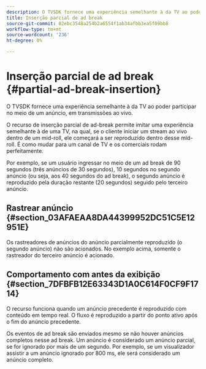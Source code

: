 ```yaml
---
description: O TVSDK fornece uma experiência semelhante à da TV ao poder participar no meio de um anúncio, em transmissões ao vivo.
title: Inserção parcial de ad break
source-git-commit: 02ebc3548a254b2a6554f1ab34afbb3ea5f09bb8
workflow-type: tm+mt
source-wordcount: '236'
ht-degree: 0%

---
```


# Inserção parcial de ad break {#partial-ad-break-insertion}

O TVSDK fornece uma experiência semelhante à da TV ao poder participar no meio de um anúncio, em transmissões ao vivo.

O recurso de inserção parcial de ad-break permite imitar uma experiência semelhante à de uma TV, na qual, se o cliente iniciar um stream ao vivo dentro de um mid-roll, ele começará a ser reproduzido dentro desse mid-roll. É como mudar para um canal de TV e os comerciais rodam perfeitamente.

Por exemplo, se um usuário ingressar no meio de um ad break de 90 segundos (três anúncios de 30 segundos), 10 segundos no segundo anúncio (ou seja, aos 40 segundos do ad break), o segundo anúncio é reproduzido pela duração restante (20 segundos) seguido pelo terceiro anúncio.

## Rastrear anúncio {#section_03AFAEAA8DA44399952DC51C5E12951E}

Os rastreadores de anúncios do anúncio parcialmente reproduzido (o segundo anúncio) não são acionados. No exemplo acima, somente o rastreador do terceiro anúncio é acionado.

## Comportamento com antes da exibição {#section_7DFBFB12E63343D1A0C614F0CF9F1714}

O recurso funciona quando um anúncio precedente é reproduzido com conteúdo em tempo real. O fluxo é reproduzido a partir do ponto ativo após o fim do anúncio precedente.

Os eventos de ad break são enviados mesmo se não houver anúncios completos nesse ad break. Um anúncio é considerado um anúncio parcial, se for ignorado por mais de um segundo. Por exemplo, se um visualizador assistir a um anúncio ignorado por 800 ms, ele será considerado um anúncio completo.

